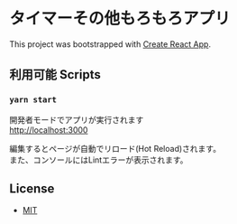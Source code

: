 # タイマーその他もろもろアプリ
This project was bootstrapped with [Create React App](https://github.com/facebook/create-react-app).

## 利用可能 Scripts

### `yarn start`

開発者モードでアプリが実行されます<br>
[http://localhost:3000](http://localhost:3000)

編集するとページが自動でリロード(Hot Reload)されます。<br>
また、コンソールにはLintエラーが表示されます。

## License
- [MIT](https://github.com/nnaabbee/react-timer/blob/main/LICENSE)
